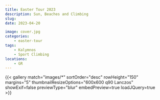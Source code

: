 ```yaml
---
title: Easter Tour 2023
description: Sun, Beaches and Climbing
slug: 
date: 2023-04-20

image: cover.jpg
categories:
    - easter-tour
tags:
    - Kalymnos
    - Sport Climbing
locations:
    - GR
---
```


{{< gallery match="images/*" sortOrder="desc" rowHeight="150" margins="5" thumbnailResizeOptions="600x600 q90 Lanczos" showExif=false previewType="blur" embedPreview=true loadJQuery=true >}}